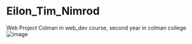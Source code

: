 # Eilon_Tim_Nimrod
Web Project Colman in web_dev course, second year in colman college
![image](https://user-images.githubusercontent.com/105338215/168820435-4b554934-0ddf-408b-9e7b-00495c2eaca5.png)

